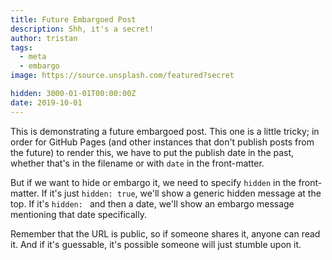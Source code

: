 ```yaml
---
title: Future Embargoed Post
description: Shh, it's a secret!
author: tristan
tags:
  - meta
  - embargo
image: https://source.unsplash.com/featured?secret

hidden: 3000-01-01T00:00:00Z
date: 2019-10-01
---
```


This is demonstrating a future embargoed post. This one is a little tricky; in order for GitHub Pages (and other instances that don't publish posts from the future) to render this, we have to put the publish date in the past, whether that's in the filename or with `date` in the front-matter.

But if we want to hide or embargo it, we need to specify `hidden` in the front-matter. If it's just `hidden: true`, we'll show a generic hidden message at the top. If it's `hidden: ` and then a date, we'll show an embargo message mentioning that date specifically.

Remember that the URL is public, so if someone shares it, anyone can read it. And if it's guessable, it's possible someone will just stumble upon it.
